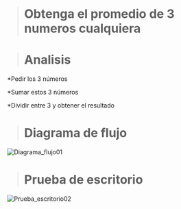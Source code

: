 > # Obtenga el promedio de 3 numeros cualquiera

> # Analisis
*Pedir los 3 números

*Sumar estos 3 números

*Dividir entre 3 y obtener el resultado

> # Diagrama de flujo
![Diagrama_flujo01](https://github.com/Hilayani/ICI-Primera_parcial/assets/122384970/638f7434-1f7c-4c9e-a0b1-c81f0f924f1f)


> # Prueba de escritorio
![Prueba_escritorio02](https://github.com/Hilayani/ICI-Primera_parcial/assets/122384970/2e4240f0-c0fd-4f15-89ba-f1a1defe58d9)
